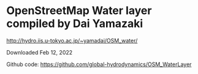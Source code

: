 # OpenStreetMap Water layer compiled by Dai Yamazaki

http://hydro.iis.u-tokyo.ac.jp/~yamadai/OSM_water/

Downloaded Feb 12, 2022

Github code: https://github.com/global-hydrodynamics/OSM_WaterLayer
